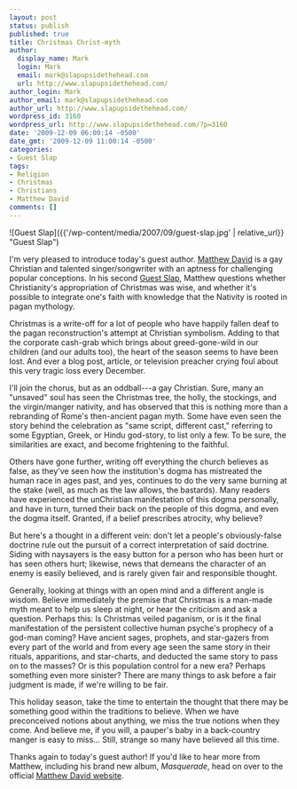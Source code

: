 ```yaml
---
layout: post
status: publish
published: true
title: Christmas Christ-myth
author:
  display_name: Mark
  login: Mark
  email: mark@slapupsidethehead.com
  url: http://www.slapupsidethehead.com/
author_login: Mark
author_email: mark@slapupsidethehead.com
author_url: http://www.slapupsidethehead.com/
wordpress_id: 3160
wordpress_url: http://www.slapupsidethehead.com/?p=3160
date: '2009-12-09 06:00:14 -0500'
date_gmt: '2009-12-09 11:00:14 -0500'
categories:
- Guest Slap
tags:
- Religion
- Christmas
- Christians
- Matthew David
comments: []
---
```

![Guest Slap]({{'/wp-content/media/2007/09/guest-slap.jpg' | relative_url}} "Guest Slap")

I'm very pleased to introduce today's guest author. [Matthew David](http://www.matthew-david.com/ "Check out his new album!") is a gay Christian and talented singer/songwriter with an aptness for challenging popular conceptions. In his second [Guest Slap](http://www.slapupsidethehead.com/category/guest-slap/ "Don't forget to check out Slap's previous guest authors!"), Matthew questions whether Christianity's appropriation of Christmas was wise, and whether it's possible to integrate one's faith with knowledge that the Nativity is rooted in pagan mythology.

Christmas is a write-off for a lot of people who have happily fallen deaf to the pagan reconstruction's attempt at Christian symbolism. Adding to that the corporate cash-grab which brings about greed-gone-wild in our children (and our adults too), the heart of the season seems to have been lost. And ever a blog post, article, or television preacher crying foul about this very tragic loss every December.

I'll join the chorus, but as an oddball---a gay Christian. Sure, many an "unsaved" soul has seen the Christmas tree, the holly, the stockings, and the virgin/manger nativity, and has observed that this is nothing more than a rebranding of Rome's then-ancient pagan myth. Some have even seen the story behind the celebration as "same script, different cast," referring to some Egyptian, Greek, or Hindu god-story, to list only a few. To be sure, the similarities are exact, and become frightening to the faithful.

Others have gone further, writing off everything the church believes as false, as they've seen how the institution's dogma has mistreated the human race in ages past, and yes, continues to do the very same burning at the stake (well, as much as the law allows, the bastards). Many readers have experienced the unChristian manifestation of this dogma personally, and have in turn, turned their back on the people of this dogma, and even the dogma itself. Granted, if a belief prescribes atrocity, why believe?

But here's a thought in a different vein: don't let a people's obviously-false doctrine rule out the pursuit of a correct interpretation of said doctrine. Siding with naysayers is the easy button for a person who has been hurt or has seen others hurt; likewise, news that demeans the character of an enemy is easily believed, and is rarely given fair and responsible thought.

Generally, looking at things with an open mind and a different angle is wisdom. Believe immediately the premise that Christmas is a man-made myth meant to help us sleep at night, or hear the criticism and ask a question. Perhaps this: Is Christmas veiled paganism, or is it the final manifestation of the persistent collective human psyche's prophecy of a god-man coming? Have ancient sages, prophets, and star-gazers from every part of the world and from every age seen the same story in their rituals, apparitions, and star-charts, and deducted the same story to pass on to the masses? Or is this population control for a new era? Perhaps something even more sinister? There are many things to ask before a fair judgment is made, if we're willing to be fair.

This holiday season, take the time to entertain the thought that there may be something good within the traditions to believe. When we have preconceived notions about anything, we miss the true notions when they come. And believe me, if you will, a pauper's baby in a back-country manger is easy to miss... Still, strange so many have believed all this time.

Thanks again to today's guest author! If you'd like to hear more from Matthew, including his brand new album, _Masquerade_, head on over to the official [Matthew David website](http://www.matthew-david.com/).

